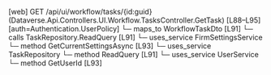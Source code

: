 [web] GET /api/ui/workflow/tasks/{id:guid}  (Dataverse.Api.Controllers.UI.Workflow.TasksController.GetTask)  [L88–L95] [auth=Authentication.UserPolicy]
  └─ maps_to WorkflowTaskDto [L91]
  └─ calls TaskRepository.ReadQuery [L91]
  └─ uses_service FirmSettingsService
    └─ method GetCurrentSettingsAsync [L93]
  └─ uses_service TaskRepository
    └─ method ReadQuery [L91]
  └─ uses_service UserService
    └─ method GetUserId [L93]

